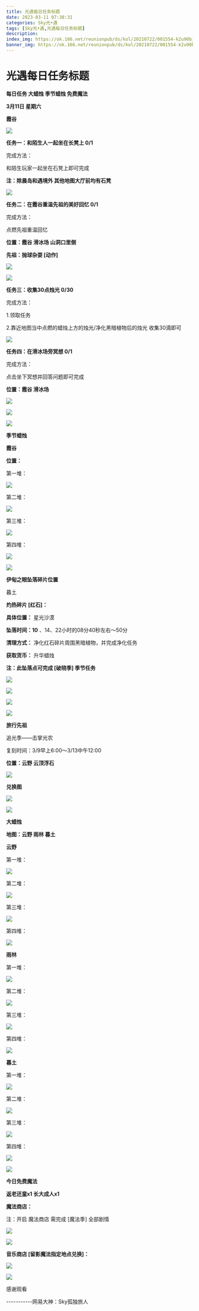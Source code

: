 ```yaml
---
title: 光遇每日任务标题
date: 2023-03-11 07:38:31
categories: Sky光•遇
tags: [Sky光•遇,光遇每日任务标题]
description: 
index_img: https://ok.166.net/reunionpub/ds/kol/20210722/001554-k2u90bj7ay.png?imageView&thumbnail=600x0&type=jpg
banner_img: https://ok.166.net/reunionpub/ds/kol/20210722/001554-k2u90bj7ay.png?imageView&thumbnail=600x0&type=jpg
---
```

# 光遇每日任务标题
**每日任务 大蜡烛 季节蜡烛 免费魔法**

 **3月11日 星期六**

 **霞谷**

![](https://img.166.net/reunionpub/ds/kol/20230311/000718-l6ds0v74oe.jpg)

 **任务一：和陌生人一起坐在长凳上 0/1**

完成方法：

和陌生玩家一起坐在石凳上即可完成

 **注：除晨岛和遇境外 其他地图大厅前均有石凳**

![](https://img.166.net/reunionpub/ds/kol/20230311/000045-81k7jt4p6b.jpeg)

 **任务二：在霞谷重温先祖的美好回忆 0/1**

完成方法：

点燃先祖重温回忆

 **位置：霞谷 滑冰场 山洞口里侧**

 **先祖：抛球杂耍 [动作]**

![](https://img.166.net/reunionpub/ds/kol/20230311/000135-g0q1874vzy.jpg)

![](https://img.166.net/reunionpub/ds/kol/20230311/000145-vf90pcmg7e.jpg)

 **任务三：收集30点烛光 0/30**

完成方法：

1.领取任务

2.靠近地图当中点燃的蜡烛上方的烛光/净化黑暗植物后的烛光 收集30滴即可

![](https://img.166.net/reunionpub/ds/kol/20230309/000346-q3vksfpris.jpg)

 **任务四：在滑冰场旁冥想 0/1**

完成方法：

点击坐下冥想并回答问题即可完成

 **位置：霞谷 滑冰场**

![](https://img.166.net/reunionpub/ds/kol/20230311/000249-97p1ob8avq.jpg)

![](https://img.166.net/reunionpub/ds/kol/20230311/000300-etvgsz4d8y.jpg)

![](https://img.166.net/reunionpub/ds/kol/20221018/100256-wzutnocka0.png)

 **季节蜡烛**

 **霞谷**

 **位置：**

第一堆：

![](https://img.166.net/reunionpub/ds/kol/20230310/234848-qv2fytsj08.jpeg)

第二堆：

![](https://img.166.net/reunionpub/ds/kol/20230310/234858-wd01iz2sjf.jpeg)

第三堆：

![](https://img.166.net/reunionpub/ds/kol/20230310/234907-zy17bfl4jh.jpeg)

第四堆：

![](https://img.166.net/reunionpub/ds/kol/20230310/234915-2u08ybhnqf.jpeg)

![](https://img.166.net/reunionpub/ds/kol/20221130/005912-5mvshq9nf3.png)

 **伊甸之眼坠落碎片位置**

暮土

 **灼热碎片 [红石]：**

 **具体位置：** 星光沙漠

 **坠落时间：10** 、14、22小时的08分40秒左右～50分

 **清理方式：** 净化红石碎片周围黑暗植物，并完成净化任务

 **获取货币：** 升华蜡烛

 **注：此坠落点可完成  [破晓季] 季节任务**

![](https://img.166.net/reunionpub/ds/kol/20230311/003021-n1g5pshuw0.jpeg)

![](https://img.166.net/reunionpub/ds/kol/20230311/002832-9pi1mf6gob.jpeg)

![](https://img.166.net/reunionpub/ds/kol/20230311/002840-3znrjmpa68.jpg)

![](https://img.166.net/reunionpub/ds/kol/20221018/100256-wzutnocka0.png)

 **旅行先祖**

追光季——击掌光农

复刻时间：3/9早上6:00～3/13中午12:00

 **位置：云野 云顶浮石**

![](https://img.166.net/reunionpub/ds/kol/20230309/003029-ewfpcm4dja.jpg)

 **兑换图**

![](https://img.166.net/reunionpub/ds/kol/20230309/130243-1na8pzkems.jpg)

![](https://img.166.net/reunionpub/ds/kol/20221018/100256-wzutnocka0.png)

 **大蜡烛**

 **地图：云野 雨林 暮土**

 **云野**

第一堆：

![](https://img.166.net/reunionpub/ds/kol/20230310/235013-hywrs1ukq4.jpeg)

第二堆：

![](https://img.166.net/reunionpub/ds/kol/20230310/235025-mjdpeqi7v0.jpeg)

第三堆：

![](https://img.166.net/reunionpub/ds/kol/20230310/235034-pa03lj9vke.jpeg)

第四堆：

![](https://img.166.net/reunionpub/ds/kol/20230310/235042-2ptq6dycsa.jpeg)

 **雨林**

第一堆：

![](https://img.166.net/reunionpub/ds/kol/20230310/235106-6gjvysli7f.jpeg)

第二堆：

![](https://img.166.net/reunionpub/ds/kol/20230310/235118-v23wztsjg0.jpeg)

第三堆：

![](https://img.166.net/reunionpub/ds/kol/20230310/235126-0651y8akqg.jpeg)

第四堆：

![](https://img.166.net/reunionpub/ds/kol/20230310/235133-4etvyinmhu.jpeg)

 **暮土**

第一堆：

![](https://img.166.net/reunionpub/ds/kol/20230310/235322-btn3jmowz9.jpeg)

第二堆：

![](https://img.166.net/reunionpub/ds/kol/20230310/235331-6yt54bz1s2.jpeg)

第三堆：

![](https://img.166.net/reunionpub/ds/kol/20230310/235339-p5dogcsvts.jpeg)

第四堆：

![](https://img.166.net/reunionpub/ds/kol/20230310/235347-os0algruwk.jpeg)

![](https://img.166.net/reunionpub/ds/kol/20221018/100256-wzutnocka0.png)

 **今日免费魔法**

 **返老还童x1 长大成人x1**

 **魔法商店：**

注：开启 魔法商店 需完成 [魔法季] 全部剧情

![](https://img.166.net/reunionpub/ds/kol/20221018/100559-oibznvdtus.png)

![](https://img.166.net/reunionpub/ds/kol/20230310/235423-gis04nczja.jpeg)

 **音乐商店 [留影魔法指定地点兑换]：**

![](https://img.166.net/reunionpub/ds/kol/20230310/235443-r2pvcna0yw.jpeg)

 **![](https://img.166.net/reunionpub/ds/kol/20221018/100256-wzutnocka0.png)**

感谢观看

\-----------网易大神：Sky孤独旅人

